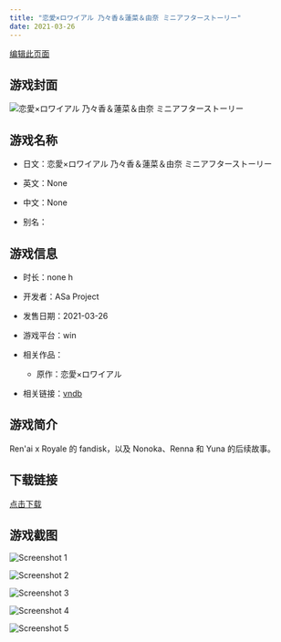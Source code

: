 ```yaml
---
title: "恋愛×ロワイアル 乃々香＆蓮菜＆由奈 ミニアフターストーリー"
date: 2021-03-26
---
```

[编辑此页面](https://github.com/ACG-3/ADV3-source/blob/main/source/_posts/games/%E6%81%8B%E6%84%9B%C3%97%E3%83%AD%E3%83%AF%E3%82%A4%E3%82%A2%E3%83%AB%20%E4%B9%83%E3%80%85%E9%A6%99%EF%BC%86%E8%93%AE%E8%8F%9C%EF%BC%86%E7%94%B1%E5%A5%88%20%E3%83%9F%E3%83%8B%E3%82%A2%E3%83%95%E3%82%BF%E3%83%BC%E3%82%B9%E3%83%88%E3%83%BC%E3%83%AA%E3%83%BC.md)

## 游戏封面

![恋愛×ロワイアル 乃々香＆蓮菜＆由奈 ミニアフターストーリー](https%3A//pan.timero.xyz/onedrive/img_lib_001/%E6%81%8B%E6%84%9B%C3%97%E3%83%AD%E3%83%AF%E3%82%A4%E3%82%A2%E3%83%AB%20%E4%B9%83%E3%80%85%E9%A6%99%EF%BC%86%E8%93%AE%E8%8F%9C%EF%BC%86%E7%94%B1%E5%A5%88%20%E3%83%9F%E3%83%8B%E3%82%A2%E3%83%95%E3%82%BF%E3%83%BC%E3%82%B9%E3%83%88%E3%83%BC%E3%83%AA%E3%83%BC_cover.avif)


## 游戏名称

- 日文：恋愛×ロワイアル 乃々香＆蓮菜＆由奈 ミニアフターストーリー
- 英文：None
- 中文：None

- 别名：


## 游戏信息

- 时长：none h
- 开发者：ASa Project
- 发售日期：2021-03-26
- 游戏平台：win
- 相关作品：
   - 原作：恋愛×ロワイアル

- 相关链接：[vndb](https://vndb.org/v30238)


## 游戏简介

Ren'ai x Royale 的 fandisk，以及 Nonoka、Renna 和 Yuna 的后续故事。


## 下载链接

[点击下载](https://pan.timero.xyz/onedrive/adv_lib_001/%E6%81%8B%E6%84%9B%C3%97%E3%83%AD%E3%83%AF%E3%82%A4%E3%82%A2%E3%83%AB%20%E4%B9%83%E3%80%85%E9%A6%99%EF%BC%86%E8%93%AE%E8%8F%9C%EF%BC%86%E7%94%B1%E5%A5%88%20%E3%83%9F%E3%83%8B%E3%82%A2%E3%83%95%E3%82%BF%E3%83%BC%E3%82%B9%E3%83%88%E3%83%BC%E3%83%AA%E3%83%BC)


## 游戏截图


![Screenshot 1](https%3A//pan.timero.xyz/onedrive/img_lib_001/%E6%81%8B%E6%84%9B%C3%97%E3%83%AD%E3%83%AF%E3%82%A4%E3%82%A2%E3%83%AB%20%E4%B9%83%E3%80%85%E9%A6%99%EF%BC%86%E8%93%AE%E8%8F%9C%EF%BC%86%E7%94%B1%E5%A5%88%20%E3%83%9F%E3%83%8B%E3%82%A2%E3%83%95%E3%82%BF%E3%83%BC%E3%82%B9%E3%83%88%E3%83%BC%E3%83%AA%E3%83%BC_Screenshot_1.avif)

![Screenshot 2](https%3A//pan.timero.xyz/onedrive/img_lib_001/%E6%81%8B%E6%84%9B%C3%97%E3%83%AD%E3%83%AF%E3%82%A4%E3%82%A2%E3%83%AB%20%E4%B9%83%E3%80%85%E9%A6%99%EF%BC%86%E8%93%AE%E8%8F%9C%EF%BC%86%E7%94%B1%E5%A5%88%20%E3%83%9F%E3%83%8B%E3%82%A2%E3%83%95%E3%82%BF%E3%83%BC%E3%82%B9%E3%83%88%E3%83%BC%E3%83%AA%E3%83%BC_Screenshot_2.avif)

![Screenshot 3](https%3A//pan.timero.xyz/onedrive/img_lib_001/%E6%81%8B%E6%84%9B%C3%97%E3%83%AD%E3%83%AF%E3%82%A4%E3%82%A2%E3%83%AB%20%E4%B9%83%E3%80%85%E9%A6%99%EF%BC%86%E8%93%AE%E8%8F%9C%EF%BC%86%E7%94%B1%E5%A5%88%20%E3%83%9F%E3%83%8B%E3%82%A2%E3%83%95%E3%82%BF%E3%83%BC%E3%82%B9%E3%83%88%E3%83%BC%E3%83%AA%E3%83%BC_Screenshot_3.avif)

![Screenshot 4](https%3A//pan.timero.xyz/onedrive/img_lib_001/%E6%81%8B%E6%84%9B%C3%97%E3%83%AD%E3%83%AF%E3%82%A4%E3%82%A2%E3%83%AB%20%E4%B9%83%E3%80%85%E9%A6%99%EF%BC%86%E8%93%AE%E8%8F%9C%EF%BC%86%E7%94%B1%E5%A5%88%20%E3%83%9F%E3%83%8B%E3%82%A2%E3%83%95%E3%82%BF%E3%83%BC%E3%82%B9%E3%83%88%E3%83%BC%E3%83%AA%E3%83%BC_Screenshot_4.avif)

![Screenshot 5](https%3A//pan.timero.xyz/onedrive/img_lib_001/%E6%81%8B%E6%84%9B%C3%97%E3%83%AD%E3%83%AF%E3%82%A4%E3%82%A2%E3%83%AB%20%E4%B9%83%E3%80%85%E9%A6%99%EF%BC%86%E8%93%AE%E8%8F%9C%EF%BC%86%E7%94%B1%E5%A5%88%20%E3%83%9F%E3%83%8B%E3%82%A2%E3%83%95%E3%82%BF%E3%83%BC%E3%82%B9%E3%83%88%E3%83%BC%E3%83%AA%E3%83%BC_Screenshot_5.avif)

